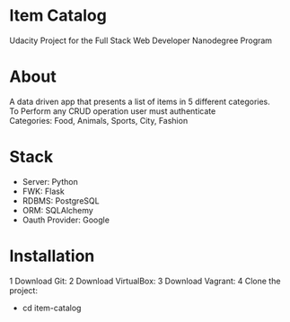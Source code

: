 # Item Catalog
Udacity Project for the Full Stack Web Developer Nanodegree Program

# About
A data driven app that presents a list of items in 5 different categories.<br>
To Perform any CRUD operation user must authenticate<br>
Categories: Food, Animals, Sports, City, Fashion
# Stack
- Server: Python<br>
- FWK: Flask<br>
- RDBMS: PostgreSQL<br>
- ORM: SQLAlchemy<br>
- Oauth Provider: Google<br>
# Installation
1 Download Git:
2 Download VirtualBox:
3 Download Vagrant:
4 Clone the project:<br>
- cd item-catalog 

